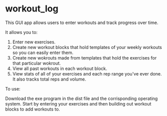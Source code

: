 # workout_log
This GUI app allows users to enter workouts and track progress over time.

It allows you to:

1) Enter new exercises.
2) Create new workout blocks that hold templates of your weekly workouts so you can easily enter them. 
3) Create new wokrouts made from templates that hold the exercises for that particular wokrout. 
4) View all past workouts in each workout block.
5) View stats of all of your exercises and each rep range you've ever done. It also tracks total reps and volume.

To use:

Download the exe program in the dist file and the corrisponding operating system. Start by entering your exercises and then building out workout blocks to add workouts to.